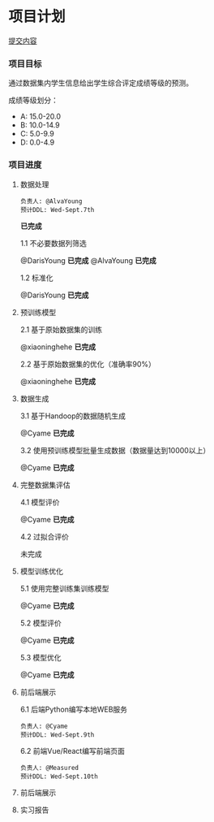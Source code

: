 # 项目计划

[提交内容](submission.md)

### 项目目标

通过数据集内学生信息给出学生综合评定成绩等级的预测。

成绩等级划分：

- A: 15.0-20.0
- B: 10.0-14.9
- C: 5.0-9.9
- D: 0.0-4.9

### 项目进度

1. 数据处理

       负责人: @AlvaYoung
       预计DDL: Wed-Sept.7th
       
   **已完成**
   
   1.1 不必要数据列筛选
   
   @DarisYoung **已完成**
   @AlvaYoung **已完成**
   
   1.2 标准化
   
   @DarisYoung **已完成**
   
2. 预训练模型

   2.1 基于原始数据集的训练
   
   @xiaoninghehe **已完成**
   
   2.2 基于原始数据集的优化（准确率90%）
   
   @xiaoninghehe **已完成**
   
3. 数据生成

   3.1 基于Handoop的数据随机生成
   
   @Cyame **已完成**
   
   3.2 使用预训练模型批量生成数据（数据量达到10000以上）
   
   @Cyame **已完成**
   
4. 完整数据集评估

   4.1 模型评价
   
   @Cyame **已完成**
   
   4.2 过拟合评价
   
   未完成
   
5. 模型训练优化

   5.1 使用完整训练集训练模型
   
   @Cyame **已完成**
   
   5.2 模型评价
   
   @Cyame **已完成**
   
   5.3 模型优化
   
   @Cyame **已完成**
   
6. 前后端展示

   6.1 后端Python编写本地WEB服务
   
       负责人: @Cyame
       预计DDL: Wed-Sept.9th
   
   6.2 前端Vue/React编写前端页面
   
       负责人: @Measured
       预计DDL: Wed-Sept.10th
       
7. 前后端展示

8. 实习报告
